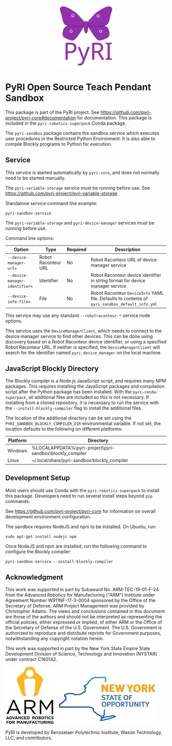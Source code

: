 <p align="center">
<img src="./doc/figures/pyri_logo_web.svg" height="200"/>
</p>

# PyRI Open Source Teach Pendant Sandbox

This package is part of the PyRI project. See https://github.com/pyri-project/pyri-core#documentation for documentation. This package is included in the `pyri-robotics-superpack` Conda package.

The `pyri-sandbox` package contains the sandbox service which executes user procedures in the Restricted Python Environment. It is also able to compile Blockly programs to Python for execution.

## Service

This service is started automatically by `pyri-core`, and does not normally need to be started manually.

The `pyri-variable-storage` service must be running before use. See https://github.com/pyri-project/pyri-variable-storage

Standalone service command line example:

```
pyri-sandbox-service
```

The `pyri-variable-storage` and `pyri-device-manager` services must be running before use.

Command line options:

| Option | Type | Required | Description |
| ---    | ---  | ---      | ---         |
| `--device-manager-url=` | Robot Raconteur URL | No | Robot Raconteur URL of device manager service |
| `--device-manager-identifier=` | Identifier | No | Robot Raconteur device identifier in string format for device manager service |
| `--device-info-file=` | File | No | Robot Raconteur `DeviceInfo` YAML file. Defaults to contents of `pyri_sandbox_default_info.yml` |

This service may use any standard `--robotraconteur-*` service node options.

This service uses the `DeviceManagerClient`, which needs to connect to the device manager service to find other devices. This can be done using discovery based on a Robot Raconteur device identifier, or using a specified Robot Raconteur URL. If neither is specified, the `DeviceManagerClient` will search for the identifier named `pyri_device_manager` on the local machine.

## JavaScript Blockly Directory

The Blockly compiler is a Node.js JavaScript script, and requires many NPM packages. This requires installing the JavaScript packages and compilation script after the Python package has been installed. With the `pyri-conda-superpack`, all additional files are included so this is not necessary. If installing from a cloned repository, it is necessary to run the service with the `--install-blockly-compiler` flag to install the additional files.

The location of the additional directory can be set using the `PYRI_SANDBOX_BLOCKLY_COMPILER_DIR` environmental variable. If not set, the location defaults to the following on different platforms:

| Platform | Directory |
| ---      | ---       |
| Windows | %LOCALAPPDATA%\pyri-project\pyri-sandbox\blockly_compiler |
| Linux | ~/.local/share/pyri-sandbox/blockly_compiler |

## Development Setup

Most users should use Conda with the `pyri-robotics-superpack` to install this package. Developers need to run several install steps beyond `pip` commands.

See https://github.com/pyri-project/pyri-core for information on overall development environment configuration.

The sandbox requires NodeJS and npm to be installed. On Ubuntu, run:

```
sudo apt-get install nodejs npm
```

Once NodeJS and npm are installed, run the following command to configure the Blockly compiler:

```
pyri-sandbox-service --install-blockly-compiler
```

## Acknowledgment

This work was supported in part by Subaward No. ARM-TEC-19-01-F-24 from the Advanced Robotics for Manufacturing ("ARM") Institute under Agreement Number W911NF-17-3-0004 sponsored by the Office of the Secretary of Defense. ARM Project Management was provided by Christopher Adams. The views and conclusions contained in this document are those of the authors and should not be interpreted as representing the official policies, either expressed or implied, of either ARM or the Office of the Secretary of Defense of the U.S. Government. The U.S. Government is authorized to reproduce and distribute reprints for Government purposes, notwithstanding any copyright notation herein.

This work was supported in part by the New York State Empire State Development Division of Science, Technology and Innovation (NYSTAR) under contract C160142. 

![](doc/figures/arm_logo.jpg) ![](doc/figures/nys_logo.jpg)

PyRI is developed by Rensselaer Polytechnic Institute, Wason Technology, LLC, and contributors.
